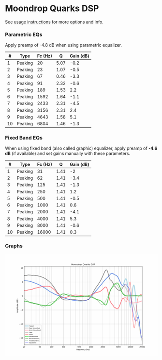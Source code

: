 # Moondrop Quarks DSP
See [usage instructions](https://github.com/jaakkopasanen/AutoEq#usage) for more options and info.

### Parametric EQs
Apply preamp of -4.8 dB when using parametric equalizer.

|   # | Type    |   Fc (Hz) |    Q |   Gain (dB) |
|-----|---------|-----------|------|-------------|
|   1 | Peaking |        20 | 5.07 |        -0.2 |
|   2 | Peaking |        23 | 1.07 |        -0.5 |
|   3 | Peaking |        67 | 0.46 |        -3.3 |
|   4 | Peaking |        91 | 2.32 |        -0.6 |
|   5 | Peaking |       189 | 1.53 |         2.2 |
|   6 | Peaking |      1592 | 1.64 |        -1.1 |
|   7 | Peaking |      2433 | 2.31 |        -4.5 |
|   8 | Peaking |      3156 | 2.31 |         2.4 |
|   9 | Peaking |      4643 | 1.58 |         5.1 |
|  10 | Peaking |      6804 | 1.46 |        -1.3 |

### Fixed Band EQs
When using fixed band (also called graphic) equalizer, apply preamp of **-4.6 dB** (if available) and set gains manually with these parameters.

|   # | Type    |   Fc (Hz) |    Q |   Gain (dB) |
|-----|---------|-----------|------|-------------|
|   1 | Peaking |        31 | 1.41 |        -2   |
|   2 | Peaking |        62 | 1.41 |        -3.4 |
|   3 | Peaking |       125 | 1.41 |        -1.3 |
|   4 | Peaking |       250 | 1.41 |         1.2 |
|   5 | Peaking |       500 | 1.41 |        -0.5 |
|   6 | Peaking |      1000 | 1.41 |         0.6 |
|   7 | Peaking |      2000 | 1.41 |        -4.1 |
|   8 | Peaking |      4000 | 1.41 |         5.3 |
|   9 | Peaking |      8000 | 1.41 |        -0.6 |
|  10 | Peaking |     16000 | 1.41 |         0.3 |

### Graphs
![](./Moondrop%20Quarks%20DSP.png)
